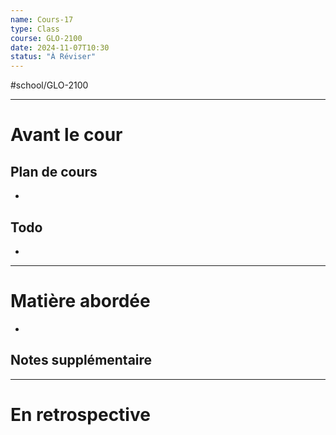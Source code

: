 ```yaml
---
name: Cours-17
type: Class
course: GLO-2100
date: 2024-11-07T10:30
status: "À Réviser"
---
```

#school/GLO-2100 
***
# Avant le cour
## Plan de cours
- 

## Todo
- 

---
# Matière abordée

- 

## Notes supplémentaire


---
# En retrospective